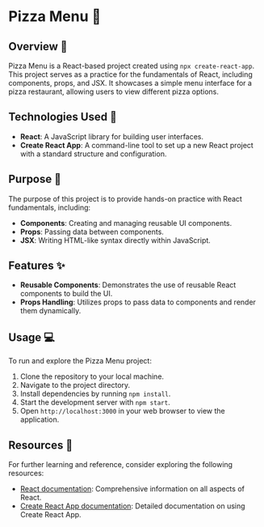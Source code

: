# Pizza Menu 🍕

## Overview 👀

Pizza Menu is a React-based project created using `npx create-react-app`. This project serves as a practice for the fundamentals of React, including components, props, and JSX. It showcases a simple menu interface for a pizza restaurant, allowing users to view different pizza options.

## Technologies Used 🚜

- **React**: A JavaScript library for building user interfaces.
- **Create React App**: A command-line tool to set up a new React project with a standard structure and configuration.

## Purpose 🎯

The purpose of this project is to provide hands-on practice with React fundamentals, including:

- **Components**: Creating and managing reusable UI components.
- **Props**: Passing data between components.
- **JSX**: Writing HTML-like syntax directly within JavaScript.

## Features ✨

- **Reusable Components**: Demonstrates the use of reusable React components to build the UI.
- **Props Handling**: Utilizes props to pass data to components and render them dynamically.

## Usage 💻

To run and explore the Pizza Menu project:

1. Clone the repository to your local machine.
2. Navigate to the project directory.
3. Install dependencies by running `npm install`.
4. Start the development server with `npm start`.
5. Open `http://localhost:3000` in your web browser to view the application.

## Resources 🛜

For further learning and reference, consider exploring the following resources:

- [React documentation](https://reactjs.org/docs/getting-started.html): Comprehensive information on all aspects of React.
- [Create React App documentation](https://create-react-app.dev/docs/getting-started/): Detailed documentation on using Create React App.
